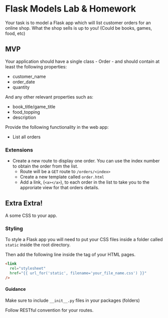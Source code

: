 # Flask Models Lab & Homework

Your task is to model a Flask app which will list customer orders for an online shop. What the shop sells is up to you! (Could be books, games, food, etc)

## MVP

Your application should have a single class - Order - and should contain at least the following properties:

- customer_name
- order_date
- quantity

And any other relevant properties such as:

- book_title/game_title
- food_topping
- description

Provide the following functionality in the web app:

- List all orders

### Extensions

- Create a new route to display one order. You can use the index number to obtain the order from the list.
  - Route will be a `GET` route to `/orders/<index>`
  - Create a new template called `order.html`
  - Add a link, (`<a></a>`), to each order in the list to take you to the approriate view for that orders details.

## Extra Extra!

A some CSS to your app.

### Styling

To style a Flask app you will need to put your CSS files inside a folder called `static` inside the root directory.

Then add the following line inside the <HEAD> tag of your HTML pages.

```html
<link
  rel="stylesheet"
  href="{{ url_for('static', filename='your_file_name.css') }}"
/>
```

#### Guidance

Make sure to include `__init__.py` files in your packages (folders)

Follow RESTful convention for your routes.
